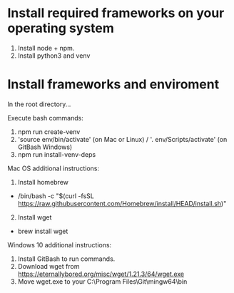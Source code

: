 # Install required frameworks on your operating system
1. Install node + npm.
2. Install python3 and venv

# Install frameworks and enviroment
In the root directory... 

Execute bash commands:
1. npm run create-venv
2. 'source env/bin/activate' (on Mac or Linux) / '. env/Scripts/activate' (on GitBash Windows)
3. npm run install-venv-deps

Mac OS additional instructions:

1. Install homebrew
  - /bin/bash -c "$(curl -fsSL https://raw.githubusercontent.com/Homebrew/install/HEAD/install.sh)"
2. Install wget 
  - brew install wget

Windows 10 additional instructions:

1. Install GitBash to run commands.
1. Download wget from https://eternallybored.org/misc/wget/1.21.3/64/wget.exe
3. Move wget.exe to your C:\Program Files\Git\mingw64\bin

